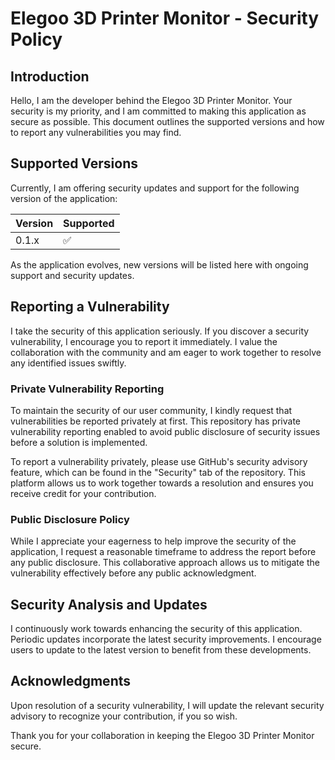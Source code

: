 # Elegoo 3D Printer Monitor - Security Policy

## Introduction

Hello, I am the developer behind the Elegoo 3D Printer Monitor. Your security is my priority, and I am committed to making this application as secure as possible. This document outlines the supported versions and how to report any vulnerabilities you may find. 

## Supported Versions

Currently, I am offering security updates and support for the following version of the application:

| Version | Supported          |
| ------- | ------------------ |
| 0.1.x   | :white_check_mark: |

As the application evolves, new versions will be listed here with ongoing support and security updates.

## Reporting a Vulnerability

I take the security of this application seriously. If you discover a security vulnerability, I encourage you to report it immediately. I value the collaboration with the community and am eager to work together to resolve any identified issues swiftly.

### Private Vulnerability Reporting

To maintain the security of our user community, I kindly request that vulnerabilities be reported privately at first. This repository has private vulnerability reporting enabled to avoid public disclosure of security issues before a solution is implemented. 

To report a vulnerability privately, please use GitHub's security advisory feature, which can be found in the "Security" tab of the repository. This platform allows us to work together towards a resolution and ensures you receive credit for your contribution.

### Public Disclosure Policy

While I appreciate your eagerness to help improve the security of the application, I request a reasonable timeframe to address the report before any public disclosure. This collaborative approach allows us to mitigate the vulnerability effectively before any public acknowledgment.

## Security Analysis and Updates

I continuously work towards enhancing the security of this application. Periodic updates incorporate the latest security improvements. I encourage users to update to the latest version to benefit from these developments.

## Acknowledgments

Upon resolution of a security vulnerability, I will update the relevant security advisory to recognize your contribution, if you so wish.

Thank you for your collaboration in keeping the Elegoo 3D Printer Monitor secure.
